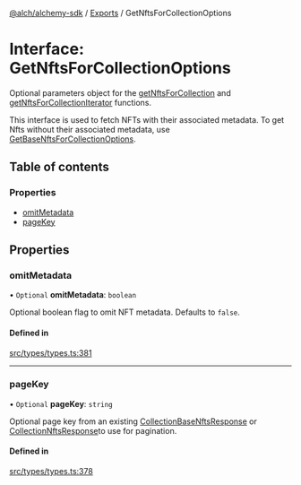 [@alch/alchemy-sdk](../README.md) / [Exports](../modules.md) / GetNftsForCollectionOptions

# Interface: GetNftsForCollectionOptions

Optional parameters object for the [getNftsForCollection](../modules.md#getnftsforcollection) and
[getNftsForCollectionIterator](../modules.md#getnftsforcollectioniterator) functions.

This interface is used to fetch NFTs with their associated metadata. To get
Nfts without their associated metadata, use [GetBaseNftsForCollectionOptions](GetBaseNftsForCollectionOptions.md).

## Table of contents

### Properties

- [omitMetadata](GetNftsForCollectionOptions.md#omitmetadata)
- [pageKey](GetNftsForCollectionOptions.md#pagekey)

## Properties

### omitMetadata

• `Optional` **omitMetadata**: `boolean`

Optional boolean flag to omit NFT metadata. Defaults to `false`.

#### Defined in

[src/types/types.ts:381](https://github.com/alchemyplatform/alchemy-sdk-js/blob/0fdf0d4/src/types/types.ts#L381)

___

### pageKey

• `Optional` **pageKey**: `string`

Optional page key from an existing [CollectionBaseNftsResponse](CollectionBaseNftsResponse.md) or
[CollectionNftsResponse](CollectionNftsResponse.md)to use for pagination.

#### Defined in

[src/types/types.ts:378](https://github.com/alchemyplatform/alchemy-sdk-js/blob/0fdf0d4/src/types/types.ts#L378)
